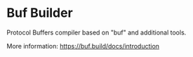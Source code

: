 # Buf Builder

Protocol Buffers compiler based on "buf" and additional tools.

More information: https://buf.build/docs/introduction